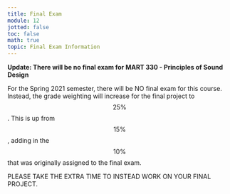 ```yaml
---
title: Final Exam
module: 12
jotted: false
toc: false
math: true
topic: Final Exam Information
---
```


**Update: There will be no final exam for MART 330 - Principles of Sound Design**

For the Spring 2021 semester, there will be NO final exam for this course. Instead, the grade weighting will increase for the final project to $$25\%$$. This is up from $$15\%$$, adding in the $$10\%$$ that was originally assigned to the final exam.

PLEASE TAKE THE EXTRA TIME TO INSTEAD WORK ON YOUR FINAL PROJECT.
